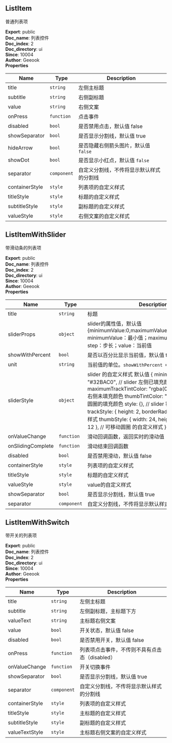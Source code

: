 <a name="module_ListItem"></a>

## ListItem
普通列表项

**Export**: public  
**Doc_name**: 列表控件  
**Doc_index**: 2  
**Doc_directory**: ui  
**Since**: 10004  
**Author**: Geeook  
**Properties**

| Name | Type | Description |
| --- | --- | --- |
| title | <code>string</code> | 左侧主标题 |
| subtitle | <code>string</code> | 右侧副标题 |
| value | <code>string</code> | 右侧文案 |
| onPress | <code>function</code> | 点击事件 |
| disabled | <code>bool</code> | 是否禁用点击，默认值 false |
| showSeparator | <code>bool</code> | 是否显示分割线，默认值 true |
| hideArrow | <code>bool</code> | 是否隐藏右侧箭头图片，默认值 `false` |
| showDot | <code>bool</code> | 是否显示小红点，默认值 `false` |
| separator | <code>component</code> | 自定义分割线，不传将显示默认样式的分割线 |
| containerStyle | <code>style</code> | 列表项的自定义样式 |
| titleStyle | <code>style</code> | 标题的自定义样式 |
| subtitleStyle | <code>style</code> | 副标题的自定义样式 |
| valueStyle | <code>style</code> | 右侧文案的自定义样式 |

<a name="module_ListItemWithSlider"></a>

## ListItemWithSlider
带滑动条的列表项

**Export**: public  
**Doc_name**: 列表控件  
**Doc_index**: 2  
**Doc_directory**: ui  
**Since**: 10004  
**Author**: Geeook  
**Properties**

| Name | Type | Description |
| --- | --- | --- |
| title | <code>string</code> | 标题 |
| sliderProps | <code>object</code> | slider的属性值，默认值 {minimumValue:0,maximumValue:100,step:1,value:50} minimumValue：最小值；maximumValue：最大值；step：步长；value：当前值 |
| showWithPercent | <code>bool</code> | 是否以百分比显示当前值，默认值 true |
| unit | <code>string</code> | 当前值的单位。`showWithPercent = true` 将不显示单位 |
| sliderStyle | <code>object</code> | slider 的自定义样式 默认值  {   minimumTrackTintColor: "#32BAC0", // slider 左侧已填充颜色   maximumTrackTintColor: "rgba(0,0,0,0.15)", // slider 右侧未填充颜色   thumbTintColor: "#32BAC0", // 可移动圆圈的填充颜色   style: {}, // slider 容器的自定义样式   trackStyle: { height: 2, borderRadius: 1 }, // 轨 的自定义样式   thumbStyle: { width: 24, height: 24, borderRadius: 12 }, // 可移动圆圈 的自定义样式 } |
| onValueChange | <code>function</code> | 滑动回调函数，返回实时的滑动值 |
| onSlidingComplete | <code>function</code> | 滑动结束回调函数 |
| disabled | <code>bool</code> | 是否禁用滑动，默认值 false |
| containerStyle | <code>style</code> | 列表项的自定义样式 |
| titleStyle | <code>style</code> | 标题的自定义样式 |
| valueStyle | <code>style</code> | value的自定义样式 |
| showSeparator | <code>bool</code> | 是否显示分割线，默认值 true |
| separator | <code>component</code> | 自定义分割线，不传将显示默认样式的分割线 |

<a name="module_ListItemWithSwitch"></a>

## ListItemWithSwitch
带开关的列表项

**Export**: public  
**Doc_name**: 列表控件  
**Doc_index**: 2  
**Doc_directory**: ui  
**Since**: 10004  
**Author**: Geeook  
**Properties**

| Name | Type | Description |
| --- | --- | --- |
| title | <code>string</code> | 左侧主标题 |
| subtitle | <code>string</code> | 左侧副标题，主标题下方 |
| valueText | <code>string</code> | 主标题右侧文案 |
| value | <code>bool</code> | 开关状态，默认值 false |
| disabled | <code>bool</code> | 是否禁用开关，默认值 false |
| onPress | <code>function</code> | 列表项点击事件，不传则不具有点击态（disabled） |
| onValueChange | <code>function</code> | 开关切换事件 |
| showSeparator | <code>bool</code> | 是否显示分割线，默认值 true |
| separator | <code>component</code> | 自定义分割线，不传将显示默认样式的分割线 |
| containerStyle | <code>style</code> | 列表项的自定义样式 |
| titleStyle | <code>style</code> | 主标题的自定义样式 |
| subtitleStyle | <code>style</code> | 副标题的自定义样式 |
| valueTextStyle | <code>style</code> | 主标题右侧文案的自定义样式 |

